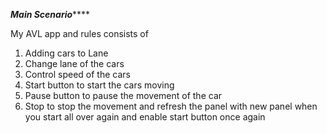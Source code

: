 
*******Main Scenario*********** 

My AVL app and rules consists of 
1. Adding cars to Lane
2. Change lane of the cars
3. Control speed of the cars
4. Start button to start the cars moving
5. Pause button to pause the movement of the car
6. Stop to stop the movement and refresh the panel with new panel when you start all over again and enable start button once again
